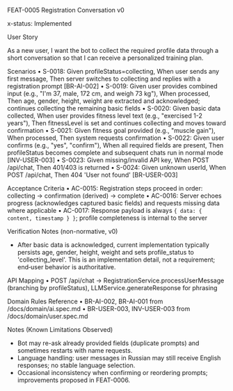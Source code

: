 FEAT-0005 Registration Conversation v0

x-status: Implemented

User Story

As a new user, I want the bot to collect the required profile data through a short conversation so that I can receive a personalized training plan.

Scenarios
	• S-0018: Given profileStatus=collecting, When user sends any first message, Then server switches to collecting and replies with a registration prompt [BR-AI-002]
	• S-0019: Given user provides combined input (e.g., "I'm 37, male, 172 cm, and weigh 73 kg"), When processed, Then age, gender, height, weight are extracted and acknowledged; continues collecting the remaining basic fields
	• S-0020: Given basic data collected, When user provides fitness level text (e.g., "exercised 1-2 years"), Then fitnessLevel is set and continues collecting and moves toward confirmation
	• S-0021: Given fitness goal provided (e.g., "muscle gain"), When processed, Then system requests confirmation
	• S-0022: Given user confirms (e.g., "yes", "confirm"), When all required fields are present, Then profileStatus becomes complete and subsequent chats run in normal mode [INV-USER-003]
	• S-0023: Given missing/invalid API key, When POST /api/chat, Then 401/403 is returned
	• S-0024: Given unknown userId, When POST /api/chat, Then 404 'User not found' [BR-USER-003]

Acceptance Criteria
	• AC-0015: Registration steps proceed in order: collecting → confirmation (derived) → complete
	• AC-0016: Server echoes progress (acknowledges captured basic fields) and requests missing data where applicable
		• AC-0017: Response payload is always `{ data: { content, timestamp } }`; profile completeness is internal to the server

Verification Notes (non-normative, v0)
- After basic data is acknowledged, current implementation typically persists age, gender, height, weight and sets profile_status to 'collecting_level'. This is an implementation detail, not a requirement; end‑user behavior is authoritative.

API Mapping
	• POST /api/chat → RegistrationService.processUserMessage (branching by profileStatus), LLMService.generateResponse for phrasing

Domain Rules Reference
	• BR-AI-002, BR-AI-001 from /docs/domain/ai.spec.md
	• BR-USER-003, INV-USER-003 from /docs/domain/user.spec.md

Notes (Known Limitations Observed)
- Bot may re-ask already provided fields (duplicate prompts) and sometimes restarts with name requests.
- Language handling: user messages in Russian may still receive English responses; no stable language selection.
- Occasional inconsistency when confirming or reordering prompts; improvements proposed in FEAT-0006.
